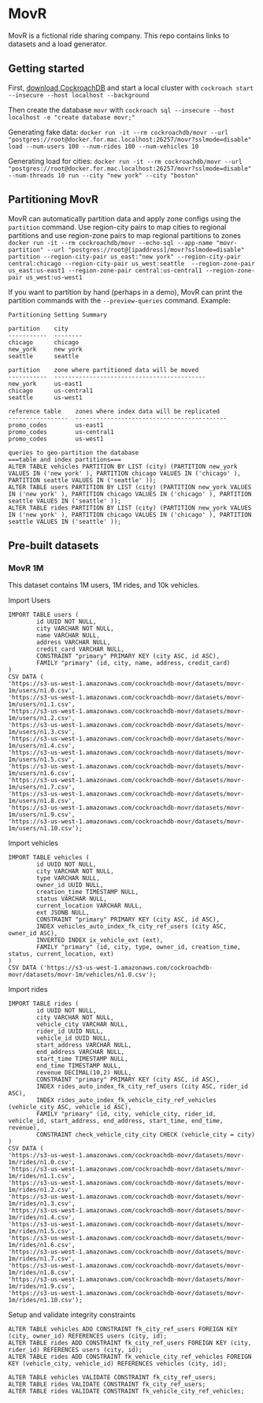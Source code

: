 # MovR

MovR is a fictional ride sharing company. This repo contains links to datasets and a load generator.


## Getting started
First, [download CockroachDB](https://www.cockroachlabs.com/docs/stable/install-cockroachdb.html) and start a local cluster with `cockroach start --insecure --host localhost --background`

Then create the database `movr` with `cockroach sql --insecure --host localhost -e "create database movr;"`

Generating fake data: `docker run -it --rm cockroachdb/movr --url "postgres://root@docker.for.mac.localhost:26257/movr?sslmode=disable" load --num-users 100 --num-rides 100 --num-vehicles 10`

Generating load for cities: `docker run -it --rm cockroachdb/movr --url "postgres://root@docker.for.mac.localhost:26257/movr?sslmode=disable" --num-threads 10 run --city "new york" --city "boston"`

## Partitioning MovR
MovR can automatically partition data and apply zone configs using the `partition` command.
Use region-city pairs to map cities to regional partitions and use region-zone pairs to map regional partitions to zones
`docker run -it --rm cockroachdb/movr --echo-sql --app-name "movr-partition" --url "postgres://root@[ipaddress]/movr?sslmode=disable" partition --region-city-pair us_east:"new york" --region-city-pair central:chicago --region-city-pair us_west:seattle  --region-zone-pair us_east:us-east1 --region-zone-pair central:us-central1 --region-zone-pair us_west:us-west1`

If you want to partition by hand (perhaps in a demo), MovR can print the partition commands with the `--preview-queries` command. Example:
```
Partitioning Setting Summary

partition    city
-----------  --------
chicago      chicago
new_york     new york
seattle      seattle

partition    zone where partitioned data will be moved
-----------  -------------------------------------------
new_york     us-east1
chicago      us-central1
seattle      us-west1

reference table    zones where index data will be replicated
-----------------  -------------------------------------------
promo_codes        us-east1
promo_codes        us-central1
promo_codes        us-west1

queries to geo-partition the database
===table and index partitions===
ALTER TABLE vehicles PARTITION BY LIST (city) (PARTITION new_york VALUES IN ('new york' ), PARTITION chicago VALUES IN ('chicago' ), PARTITION seattle VALUES IN ('seattle' ));
ALTER TABLE users PARTITION BY LIST (city) (PARTITION new_york VALUES IN ('new york' ), PARTITION chicago VALUES IN ('chicago' ), PARTITION seattle VALUES IN ('seattle' ));
ALTER TABLE rides PARTITION BY LIST (city) (PARTITION new_york VALUES IN ('new york' ), PARTITION chicago VALUES IN ('chicago' ), PARTITION seattle VALUES IN ('seattle' ));
```

## Pre-built datasets

### MovR 1M
This dataset contains 1M users, 1M rides, and 10k vehicles.


Import Users
```
IMPORT TABLE users (
        id UUID NOT NULL,
        city VARCHAR NOT NULL,
        name VARCHAR NULL,
        address VARCHAR NULL,
        credit_card VARCHAR NULL,
        CONSTRAINT "primary" PRIMARY KEY (city ASC, id ASC),
        FAMILY "primary" (id, city, name, address, credit_card)
)
CSV DATA (
'https://s3-us-west-1.amazonaws.com/cockroachdb-movr/datasets/movr-1m/users/n1.0.csv', 
'https://s3-us-west-1.amazonaws.com/cockroachdb-movr/datasets/movr-1m/users/n1.1.csv', 
'https://s3-us-west-1.amazonaws.com/cockroachdb-movr/datasets/movr-1m/users/n1.2.csv', 
'https://s3-us-west-1.amazonaws.com/cockroachdb-movr/datasets/movr-1m/users/n1.3.csv', 
'https://s3-us-west-1.amazonaws.com/cockroachdb-movr/datasets/movr-1m/users/n1.4.csv', 
'https://s3-us-west-1.amazonaws.com/cockroachdb-movr/datasets/movr-1m/users/n1.5.csv', 
'https://s3-us-west-1.amazonaws.com/cockroachdb-movr/datasets/movr-1m/users/n1.6.csv', 
'https://s3-us-west-1.amazonaws.com/cockroachdb-movr/datasets/movr-1m/users/n1.7.csv', 
'https://s3-us-west-1.amazonaws.com/cockroachdb-movr/datasets/movr-1m/users/n1.8.csv', 
'https://s3-us-west-1.amazonaws.com/cockroachdb-movr/datasets/movr-1m/users/n1.9.csv',
'https://s3-us-west-1.amazonaws.com/cockroachdb-movr/datasets/movr-1m/users/n1.10.csv');

```
Import vehicles
```
IMPORT TABLE vehicles (
        id UUID NOT NULL,
        city VARCHAR NOT NULL,
        type VARCHAR NULL,
        owner_id UUID NULL,
        creation_time TIMESTAMP NULL,
        status VARCHAR NULL,
        current_location VARCHAR NULL,
        ext JSONB NULL,
        CONSTRAINT "primary" PRIMARY KEY (city ASC, id ASC),
        INDEX vehicles_auto_index_fk_city_ref_users (city ASC, owner_id ASC),
        INVERTED INDEX ix_vehicle_ext (ext),
        FAMILY "primary" (id, city, type, owner_id, creation_time, status, current_location, ext)
)                                                                                                                                                                
CSV DATA ('https://s3-us-west-1.amazonaws.com/cockroachdb-movr/datasets/movr-1m/vehicles/n1.0.csv');

```

Import rides
```
IMPORT TABLE rides (
        id UUID NOT NULL,
        city VARCHAR NOT NULL,
        vehicle_city VARCHAR NULL,
        rider_id UUID NULL,
        vehicle_id UUID NULL,
        start_address VARCHAR NULL,
        end_address VARCHAR NULL,
        start_time TIMESTAMP NULL,
        end_time TIMESTAMP NULL,
        revenue DECIMAL(10,2) NULL,
        CONSTRAINT "primary" PRIMARY KEY (city ASC, id ASC),
        INDEX rides_auto_index_fk_city_ref_users (city ASC, rider_id ASC),
        INDEX rides_auto_index_fk_vehicle_city_ref_vehicles (vehicle_city ASC, vehicle_id ASC),
        FAMILY "primary" (id, city, vehicle_city, rider_id, vehicle_id, start_address, end_address, start_time, end_time, revenue),
        CONSTRAINT check_vehicle_city_city CHECK (vehicle_city = city)
) 
CSV DATA (
'https://s3-us-west-1.amazonaws.com/cockroachdb-movr/datasets/movr-1m/rides/n1.0.csv', 
'https://s3-us-west-1.amazonaws.com/cockroachdb-movr/datasets/movr-1m/rides/n1.1.csv', 
'https://s3-us-west-1.amazonaws.com/cockroachdb-movr/datasets/movr-1m/rides/n1.2.csv', 
'https://s3-us-west-1.amazonaws.com/cockroachdb-movr/datasets/movr-1m/rides/n1.3.csv', 
'https://s3-us-west-1.amazonaws.com/cockroachdb-movr/datasets/movr-1m/rides/n1.4.csv', 
'https://s3-us-west-1.amazonaws.com/cockroachdb-movr/datasets/movr-1m/rides/n1.5.csv', 
'https://s3-us-west-1.amazonaws.com/cockroachdb-movr/datasets/movr-1m/rides/n1.6.csv', 
'https://s3-us-west-1.amazonaws.com/cockroachdb-movr/datasets/movr-1m/rides/n1.7.csv', 
'https://s3-us-west-1.amazonaws.com/cockroachdb-movr/datasets/movr-1m/rides/n1.8.csv', 
'https://s3-us-west-1.amazonaws.com/cockroachdb-movr/datasets/movr-1m/rides/n1.9.csv',
'https://s3-us-west-1.amazonaws.com/cockroachdb-movr/datasets/movr-1m/rides/n1.10.csv');
```

Setup and validate integrity constraints
```
ALTER TABLE vehicles ADD CONSTRAINT fk_city_ref_users FOREIGN KEY (city, owner_id) REFERENCES users (city, id);
ALTER TABLE rides ADD CONSTRAINT fk_city_ref_users FOREIGN KEY (city, rider_id) REFERENCES users (city, id);
ALTER TABLE rides ADD CONSTRAINT fk_vehicle_city_ref_vehicles FOREIGN KEY (vehicle_city, vehicle_id) REFERENCES vehicles (city, id);

ALTER TABLE vehicles VALIDATE CONSTRAINT fk_city_ref_users;
ALTER TABLE rides VALIDATE CONSTRAINT fk_city_ref_users;
ALTER TABLE rides VALIDATE CONSTRAINT fk_vehicle_city_ref_vehicles;


```
